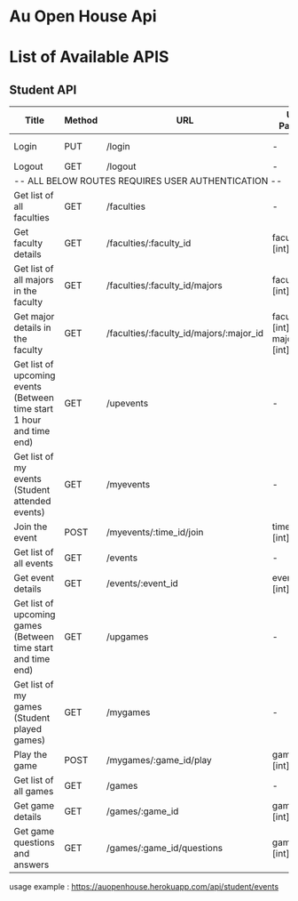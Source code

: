 # Au Open House Api


# List of Available APIS

## Student API

<table>
    <thead>
        <tr>
            <th>Title</th>
            <th>Method</th> 
            <th>URL</th>
            <th>URL Params</th>
            <th>Data Params</th>
        </tr>
    </thead>
    <tbody>
        <tr>
            <td>Login</td>
            <td>PUT</td> 
            <td>/login</td>
            <td>-</td>
            <td>idToken=[string]</td>
        </tr>
        <tr>
            <td>Logout</td>
            <td>GET</td> 
            <td>/logout</td>
            <td>-</td>
            <td>-</td>
        </tr>
        <tr>
            <td colspan="5">-- ALL BELOW ROUTES REQUIRES USER AUTHENTICATION --</td>
        </tr>
        <tr>
            <td>Get list of all faculties</td>
            <td>GET</td> 
            <td>/faculties</td>
            <td>-</td>
            <td>-</td>
        </tr>
        <tr>
            <td>Get faculty details</td>
            <td>GET</td> 
            <td>/faculties/:faculty_id</td>
            <td>faculty_id=[int]</td>
            <td>-</td>
        </tr>
        <tr>
            <td>Get list of all majors in the faculty</td>
            <td>GET</td> 
            <td>/faculties/:faculty_id/majors</td>
            <td>faculty_id=[int]</td>
            <td>-</td>
        </tr>
        <tr>
            <td>Get major details in the faculty</td>
            <td>GET</td> 
            <td>/faculties/:faculty_id/majors/:major_id</td>
            <td>faculty_id=[int]<br>major_id=[int]</td>
            <td>-</td>
        </tr>
        <tr>
            <td>Get list of upcoming events<br>(Between time start 1 hour and time end)</td>
            <td>GET</td> 
            <td>/upevents</td>
            <td>-</td>
            <td>-</td>
        </tr>
        <tr>
            <td>Get list of my events<br>(Student attended events)</td>
            <td>GET</td> 
            <td>/myevents</td>
            <td>-</td>
            <td>-</td>
        </tr>
        <tr>
            <td>Join the event</td>
            <td>POST</td> 
            <td>/myevents/:time_id/join</td>
            <td>time_id=[int]</td>
            <td>-</td>
        </tr>
        <tr>
            <td>Get list of all events</td>
            <td>GET</td> 
            <td>/events</td>
            <td>-</td>
            <td>-</td>
        </tr>
        <tr>
            <td>Get event details</td>
            <td>GET</td> 
            <td>/events/:event_id</td>
            <td>event_id=[int]</td>
            <td>-</td>
        </tr>
        <tr>
            <td>Get list of upcoming games<br>(Between time start and time end)</td>
            <td>GET</td> 
            <td>/upgames</td>
            <td>-</td>
            <td>-</td>
        </tr>
        <tr>
            <td>Get list of my games<br>(Student played games)</td>
            <td>GET</td> 
            <td>/mygames</td>
            <td>-</td>
            <td>-</td>
        </tr>
        <tr>
            <td>Play the game</td>
            <td>POST</td> 
            <td>/mygames/:game_id/play</td>
            <td>game_id=[int]</td>
            <td>points=[int]</td>
        </tr>
        <tr>
            <td>Get list of all games</td>
            <td>GET</td> 
            <td>/games</td>
            <td>-</td>
            <td>-</td>
        </tr>
        <tr>
            <td>Get game details</td>
            <td>GET</td> 
            <td>/games/:game_id</td>
            <td>game_id=[int]</td>
            <td>-</td>
        </tr>
        <tr>
            <td>Get game questions and answers</td>
            <td>GET</td> 
            <td>/games/:game_id/questions</td>
            <td>game_id=[int]</td>
            <td>-</td>
        </tr>
    </tbody>
</table>

usage example : https://auopenhouse.herokuapp.com/api/student/events



